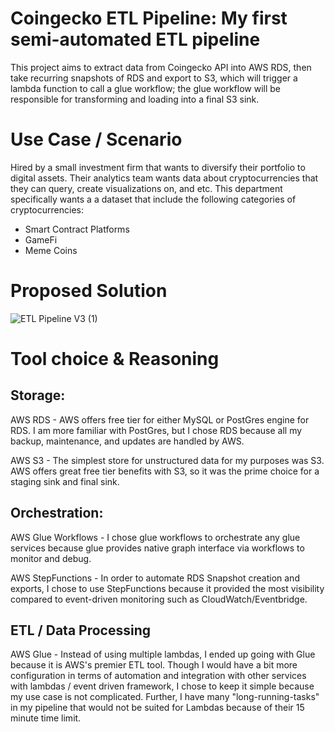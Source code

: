 # Coingecko ETL Pipeline: My first semi-automated ETL pipeline

This project aims to extract data from Coingecko API into AWS RDS, then take recurring snapshots of RDS and export to S3, which will trigger a lambda function to call a glue workflow; the glue workflow will be responsible for transforming and loading into a final S3 sink. 



# Use Case / Scenario
Hired by a small investment firm that wants to diversify their portfolio to digital assets. 
Their analytics team wants data about cryptocurrencies that they can query, create visualizations on, and etc. 
This department specifically wants a a dataset that include the following categories of cryptocurrencies:

- Smart Contract Platforms
- GameFi
- Meme Coins


# Proposed Solution
![ETL Pipeline V3 (1)](https://user-images.githubusercontent.com/15370486/164557107-b26201bb-a6e5-45c4-853a-e01faa3d9c5d.png)


# Tool choice & Reasoning

**Storage:**
------------
AWS RDS - AWS offers free tier for either MySQL or PostGres engine for RDS. I am more familiar with PostGres, but I chose RDS because all my backup, maintenance, and updates are handled by AWS.

AWS S3 - The simplest store for unstructured data for my purposes was S3. AWS offers great free tier benefits with S3, so it was the prime choice for a staging sink and final sink. 

**Orchestration:**
------------------
AWS Glue Workflows - I chose glue workflows to orchestrate any glue services because glue provides native graph interface via workflows to monitor and debug. 

AWS StepFunctions - In order to automate RDS Snapshot creation and exports, I chose to use StepFunctions because it provided the most visibility compared to event-driven monitoring such as CloudWatch/Eventbridge.

**ETL / Data Processing**
-------------------------
AWS Glue - Instead of using multiple lambdas, I ended up going with Glue because it is AWS's premier ETL tool. Though I would have a bit more configuration in terms of automation and integration with other services with lambdas / event driven framework, I chose to keep it simple because my use case is not complicated. Further, I have many "long-running-tasks" in my pipeline that would not be suited for Lambdas because of their 15 minute time limit.
